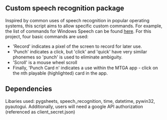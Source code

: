 ## Custom speech recognition package

Inspired by common uses of speech recognition in popular operating systems, this script aims to allow specific custom commands.  For example, the list of commands for Windows Speech can be found [here](https://support.microsoft.com/en-us/windows/windows-speech-recognition-commands-9d25ef36-994d-f367-a81a-a326160128c7).  For this project, four basic commands are used:

* 'Record' indicates a pixel of the screen to record for later use.
* 'Punch' indicates a click, but 'click' and 'quick' have very similar phonemes so 'punch' is used to eliminate ambiguity.
* 'Scroll' is a mouse wheel scroll
* Finally, 'Punch Card n' indicates a use within the MTGA app - click on the nth playable (highlighted) card in the app.

## Dependencies

Libaries used: pygsheets, speech_recognition, time, datetime, pywin32, pyautogui.  Additionally, users will need a google API authorization (referenced as client_secret.json)
